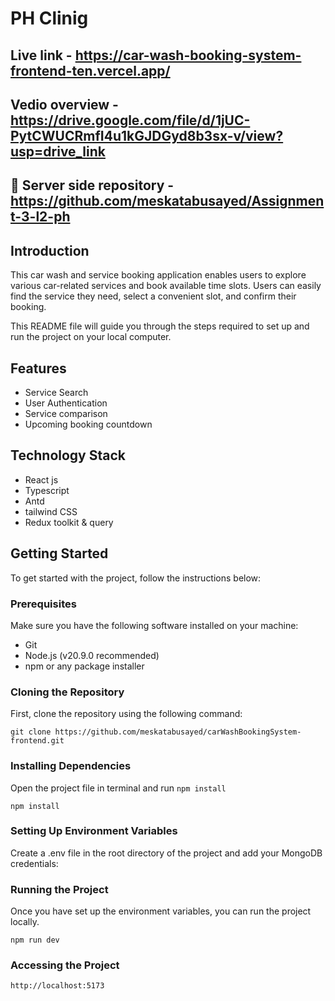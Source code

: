# PH Clinig

## Live link - https://car-wash-booking-system-frontend-ten.vercel.app/

## Vedio overview - https://drive.google.com/file/d/1jUC-PytCWUCRmfI4u1kGJDGyd8b3sx-v/view?usp=drive_link

## 🔗 Server side repository - https://github.com/meskatabusayed/Assignment-3-l2-ph

## Introduction

This car wash and service booking application enables users to explore various car-related services and book available time slots. Users can easily find the service they need, select a convenient slot, and confirm their booking. 

This README file will guide you through the steps required to set up and run the project on your local computer.

## Features

- Service Search
- User Authentication
- Service comparison
- Upcoming booking countdown

## Technology Stack

- React js
- Typescript
- Antd
- tailwind CSS
- Redux toolkit & query

## Getting Started

To get started with the project, follow the instructions below:

### Prerequisites

Make sure you have the following software installed on your machine:

- Git
- Node.js (v20.9.0 recommended)
- npm or any package installer

### Cloning the Repository

First, clone the repository using the following command:

```
git clone https://github.com/meskatabusayed/carWashBookingSystem-frontend.git
```

### Installing Dependencies

Open the project file in terminal and run `npm install`

```
npm install

```

### Setting Up Environment Variables

Create a .env file in the root directory of the project and add your MongoDB credentials:


### Running the Project

Once you have set up the environment variables, you can run the project locally.

```
npm run dev

```

### Accessing the Project

```
http://localhost:5173
```